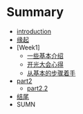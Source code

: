 # Summary

* [introduction](README.md)
* [缘起](begin.md)
* [Week1]
   * [一些基本介绍](./source/一些基本介绍.md)
   * [开光大会心得](./source/开光大会心得.md)
   * [从基本的步骤着手](./source/从基本的步骤着手)
* [part2](./source/part2/introduction)
   * [part2.2](./source/part2/1.md)
* [结尾](./source/end.md)
* SUMN

